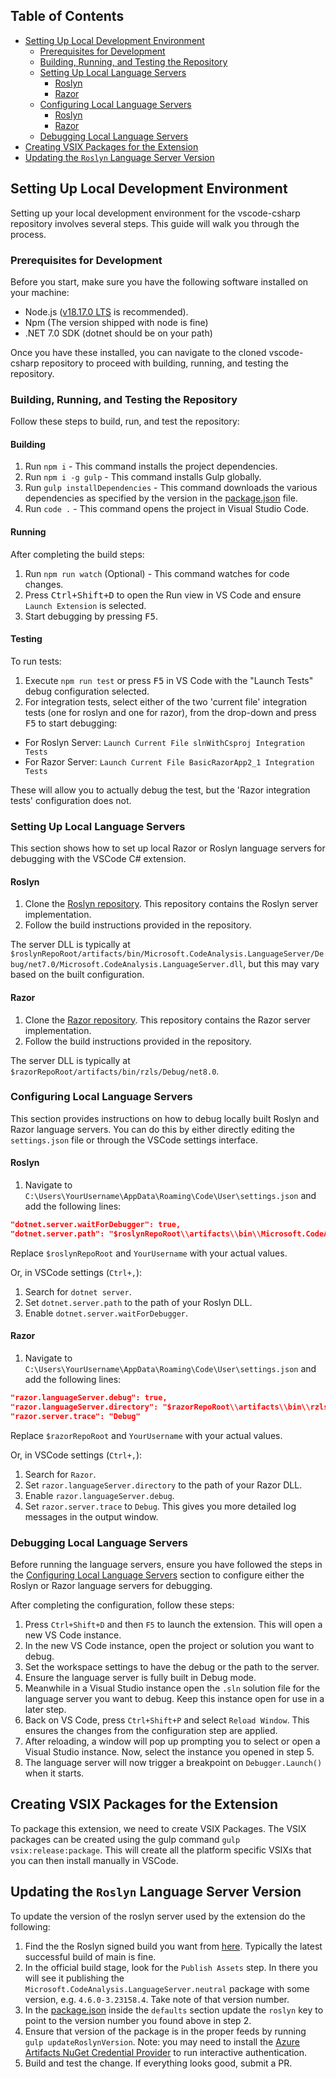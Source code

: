 ## Table of Contents

- [Setting Up Local Development Environment](#setting-up-local-development-environment)
  - [Prerequisites for Development](#prerequisites-for-development)
  - [Building, Running, and Testing the Repository](#building-running-and-testing-the-repository)
  - [Setting Up Local Language Servers](#setting-up-local-language-servers)
    - [Roslyn](#roslyn)
    - [Razor](#razor)
  - [Configuring Local Language Servers](#configuring-local-language-servers)
    - [Roslyn](#roslyn-1)
    - [Razor](#razor-1)
  - [Debugging Local Language Servers](#debugging-local-language-servers)
- [Creating VSIX Packages for the Extension](#creating-vsix-packages-for-the-extension)
- [Updating the `Roslyn` Language Server Version](#updating-the-roslyn-language-server-version)

## Setting Up Local Development Environment

Setting up your local development environment for the vscode-csharp repository involves several steps. This guide will walk you through the process.

### Prerequisites for Development

Before you start, make sure you have the following software installed on your machine:

* Node.js ([v18.17.0 LTS](https://nodejs.org/en/blog/release/v18.17.0) is recommended).
* Npm (The version shipped with node is fine)
* .NET 7.0 SDK (dotnet should be on your path)

Once you have these installed, you can navigate to the cloned vscode-csharp repository to proceed with building, running, and testing the repository.

### Building, Running, and Testing the Repository

Follow these steps to build, run, and test the repository:

#### Building

1. Run `npm i` - This command installs the project dependencies.
2. Run `npm i -g gulp` - This command installs Gulp globally.
3. Run `gulp installDependencies` - This command downloads the various dependencies as specified by the version in the [package.json](package.json) file.
4. Run `code .` - This command opens the project in Visual Studio Code.

#### Running

After completing the build steps:

1. Run `npm run watch` (Optional) - This command watches for code changes.
2. Press <kbd>Ctrl+Shift+D</kbd> to open the Run view in VS Code and ensure `Launch Extension` is selected.
3. Start debugging by pressing <kbd>F5</kbd>.

#### Testing

To run tests:

1. Execute `npm run test` or press <kbd>F5</kbd> in VS Code with the "Launch Tests" debug configuration selected.
2. For integration tests, select either of the two 'current file' integration tests (one for roslyn and one for razor), from the drop-down and press <kbd>F5</kbd> to start debugging:
- For Roslyn Server: `Launch Current File slnWithCsproj Integration Tests`
- For Razor Server:  `Launch Current File BasicRazorApp2_1 Integration Tests`

These will allow you to actually debug the test, but the 'Razor integration tests' configuration does not.

### Setting Up Local Language Servers

This section shows how to set up local Razor or Roslyn language servers for debugging with the VSCode C# extension.

#### Roslyn

1. Clone the [Roslyn repository](https://github.com/dotnet/roslyn). This repository contains the Roslyn server implementation.
2. Follow the build instructions provided in the repository.

The server DLL is typically at `$roslynRepoRoot/artifacts/bin/Microsoft.CodeAnalysis.LanguageServer/Debug/net7.0/Microsoft.CodeAnalysis.LanguageServer.dll`, but this may vary based on the built configuration.

#### Razor

1. Clone the [Razor repository](https://github.com/dotnet/razor). This repository contains the Razor server implementation.
2. Follow the build instructions provided in the repository.

The server DLL is typically at `$razorRepoRoot/artifacts/bin/rzls/Debug/net8.0`.

### Configuring Local Language Servers

This section provides instructions on how to debug locally built Roslyn and Razor language servers. You can do this by either directly editing the `settings.json` file or through the VSCode settings interface.

#### Roslyn

1. Navigate to `C:\Users\YourUsername\AppData\Roaming\Code\User\settings.json` and add the following lines:

```json
"dotnet.server.waitForDebugger": true,
"dotnet.server.path": "$roslynRepoRoot\\artifacts\\bin\\Microsoft.CodeAnalysis.LanguageServer\\Debug\\net7.0\\Microsoft.CodeAnalysis.LanguageServer.dll"
```

Replace `$roslynRepoRoot` and `YourUsername` with your actual values.

Or, in VSCode settings (`Ctrl+,`):

1. Search for `dotnet server`.
2. Set `dotnet.server.path` to the path of your Roslyn DLL.
3. Enable `dotnet.server.waitForDebugger`.

#### Razor

1. Navigate to `C:\Users\YourUsername\AppData\Roaming\Code\User\settings.json` and add the following lines:

```json
"razor.languageServer.debug": true,
"razor.languageServer.directory": "$razorRepoRoot\\artifacts\\bin\\rzls\\Debug\\net8.0",
"razor.server.trace": "Debug"
```

Replace `$razorRepoRoot` and `YourUsername` with your actual values.

Or, in VSCode settings (`Ctrl+,`):

1. Search for `Razor`.
2. Set `razor.languageServer.directory` to the path of your Razor DLL.
3. Enable `razor.languageServer.debug`.
4. Set `razor.server.trace` to `Debug`. This gives you more detailed log messages in the output window.

### Debugging Local Language Servers

Before running the language servers, ensure you have followed the steps in the [Configuring Local Language Servers](#configuring-local-language-servers) section to configure either the Roslyn or Razor language servers for debugging.

After completing the configuration, follow these steps:

1. Press `Ctrl+Shift+D` and then `F5` to launch the extension. This will open a new VS Code instance.
2. In the new VS Code instance, open the project or solution you want to debug.
3. Set the workspace settings to have the debug or the path to the server.
4. Ensure the language server is fully built in Debug mode.
5. Meanwhile in a Visual Studio instance open the `.sln` solution file for the language server you want to debug. Keep this instance open for use in a later step.
6. Back on VS Code, press `Ctrl+Shift+P` and select `Reload Window`. This ensures the changes from the configuration step are applied.
7. After reloading, a window will pop up prompting you to select or open a Visual Studio instance. Now, select the instance you opened in step 5.
8. The language server will now trigger a breakpoint on `Debugger.Launch()` when it starts.

## Creating VSIX Packages for the Extension

To package this extension, we need to create VSIX Packages. The VSIX packages can be created using the gulp command `gulp vsix:release:package`. This will create all the platform specific VSIXs that you can then install manually in VSCode.

## Updating the `Roslyn` Language Server Version

To update the version of the roslyn server used by the extension do the following:
1.  Find the the Roslyn signed build you want from [here](https://dnceng.visualstudio.com/internal/_build?definitionId=327&_a=summary).  Typically the latest successful build of main is fine.
2.  In the official build stage, look for the `Publish Assets` step.  In there you will see it publishing the `Microsoft.CodeAnalysis.LanguageServer.neutral` package with some version, e.g. `4.6.0-3.23158.4`.  Take note of that version number.
3.  In the [package.json](package.json) inside the `defaults` section update the `roslyn` key to point to the version number you found above in step 2.
4.  Ensure that version of the package is in the proper feeds by running `gulp updateRoslynVersion`. Note: you may need to install the [Azure Artifacts NuGet Credential Provider](https://github.com/microsoft/artifacts-credprovider#installation-on-windows) to run interactive authentication.
5.  Build and test the change. If everything looks good, submit a PR.
